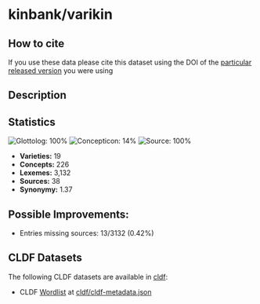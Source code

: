 # kinbank/varikin

## How to cite

If you use these data please cite
this dataset using the DOI of the [particular released version](../../releases/) you were using

## Description


## Statistics


![Glottolog: 100%](https://img.shields.io/badge/Glottolog-100%25-brightgreen.svg "Glottolog: 100%")
![Concepticon: 14%](https://img.shields.io/badge/Concepticon-14%25-red.svg "Concepticon: 14%")
![Source: 100%](https://img.shields.io/badge/Source-100%25-brightgreen.svg "Source: 100%")

- **Varieties:** 19
- **Concepts:** 226
- **Lexemes:** 3,132
- **Sources:** 38
- **Synonymy:** 1.37

## Possible Improvements:



- Entries missing sources: 13/3132 (0.42%)

## CLDF Datasets

The following CLDF datasets are available in [cldf](cldf):

- CLDF [Wordlist](https://github.com/cldf/cldf/tree/master/modules/Wordlist) at [cldf/cldf-metadata.json](cldf/cldf-metadata.json)